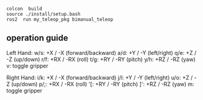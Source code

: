 ```shell
colcon  build  
source ./install/setup.bash
ros2  run my_teleop_pkg bimanual_teleop
```

## operation guide
Left Hand:
    w/s: +X / -X (forward/backward)
    a/d: +Y / -Y (left/right)
    q/e: +Z / -Z (up/down)
    r/f: +RX / -RX (roll)
    t/g: +RY / -RY (pitch)
    y/h: +RZ / -RZ (yaw)
    v:   toggle gripper

Right Hand:
    i/k: +X / -X (forward/backward)
    j/l: +Y / -Y (left/right)
    u/o: +Z / -Z (up/down)
    p/;: +RX / -RX (roll)
    '[: +RY / -RY (pitch)
    ]': +RZ / -RZ (yaw)
    m:   toggle gripper